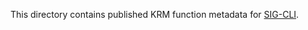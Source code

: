 This directory contains published KRM function metadata for 
[SIG-CLI](https://github.com/kubernetes/community/tree/master/sig-cli).